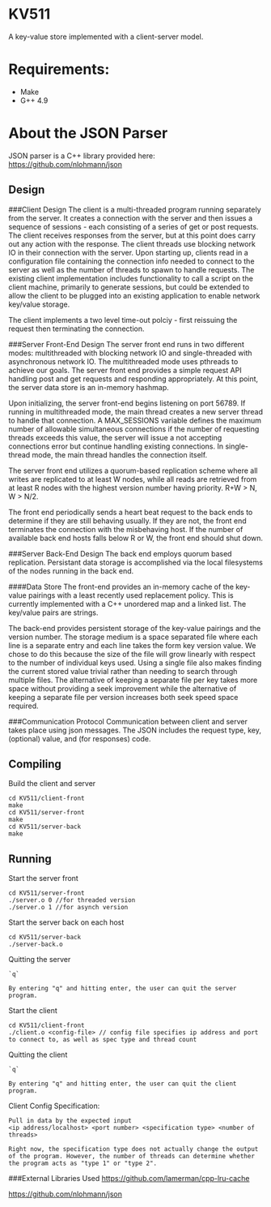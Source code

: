 # KV511
A key-value store implemented with a client-server model.

# Requirements:
- Make
- G++ 4.9

# About the JSON Parser
JSON parser is a C++ library provided here: https://github.com/nlohmann/json

## Design
###Client Design
The client is a multi-threaded program running separately from the server. It creates a connection with the server and then issues a sequence of sessions - each consisting of a series of get or post requests. The client receives responses from the server, but at this point does carry out any action with the response. The client threads use blocking network IO in their connection with the server.
Upon starting up, clients read in a configuration file containing the connection info needed to connect to the server as well as the number of threads to spawn to handle requests. The existing client implementation includes functionality to call a script on the client machine, primarily to generate sessions, but could be extended to allow the client to be plugged into an existing application to enable network key/value storage.

The client implements a two level time-out polciy - first reissuing the request then terminating the connection.

###Server Front-End Design
The server front end runs in two different modes: multithreaded with blocking network IO and single-threaded with asynchronous network IO. The multithreaded mode uses pthreads to achieve our goals. The server front end provides a simple request API handling post and get requests and responding appropriately. At this point, the server data store is an in-memory hashmap.

Upon initializing, the server front-end begins listening on port 56789. If running in multithreaded mode, the main thread creates a new server thread to handle that connection. A MAX_SESSIONS variable defines the maximum number of allowable simultaneous connections if the number of requesting threads exceeds this value, the server will issue a not accepting connections error but continue handling existing connections. In single-thread mode, the main thread handles the connection itself.

The server front end utilizes a quorum-based replication scheme where all writes are replicated to at least W nodes, while all reads are retrieved from at least R nodes with the highest version number having priority. R+W > N, W > N/2.

The front end periodically sends a heart beat request to the back ends to determine if they are still behaving usually. If they are not, the front end terminates the connection with the misbehaving host. If the number of available back end hosts falls below R or W, the front end should shut down.

###Server Back-End Design
The back end employs quorum based replication. Persistant data storage is accomplished via the local filesystems of the nodes running in the back end.

####Data Store
The front-end provides an in-memory cache of the key-value pairings with a least recently used replacement policy. This is currently implemented with a C++ unordered map and a linked list. The key/value pairs are strings.

The back-end provides persistent storage of the key-value pairings and the version number. The storage medium is a space separated file where each line is a separate entry and each line takes the form key version value. We chose to do this because the size of the file will grow linearly with respect to the number of individual keys used. Using a single file also makes finding the current stored value trivial rather than needing to search through multiple files. The alternative of keeping a separate file per key takes more space without providing a seek improvement while the alternative of keeping a separate file per version increases both seek speed space required.

###Communication Protocol
Communication between client and server takes place using json messages. The JSON includes the request type, key, (optional) value, and (for responses) code.

## Compiling
Build the client and server

~~~
cd KV511/client-front
make
cd KV511/server-front
make
cd KV511/server-back
make
~~~
## Running
Start the server front

~~~
cd KV511/server-front
./server.o 0 //for threaded version
./server.o 1 //for asynch version
~~~

 Start the server back on each host
 ~~~
cd KV511/server-back
./server-back.o
~~~


Quitting the server

~~~
`q`

By entering "q" and hitting enter, the user can quit the server program.
~~~

Start the client

~~~
cd KV511/client-front
./client.o <config-file> // config file specifies ip address and port to connect to, as well as spec type and thread count
~~~

Quitting the client

~~~
`q`

By entering "q" and hitting enter, the user can quit the client program.
~~~

Client Config Specification:

~~~
Pull in data by the expected input
<ip address/localhost> <port number> <specification type> <number of threads>

Right now, the specification type does not actually change the output of the program. However, the number of threads can determine whether the program acts as "type 1" or "type 2".
~~~

###External Libraries Used
https://github.com/lamerman/cpp-lru-cache

https://github.com/nlohmann/json
